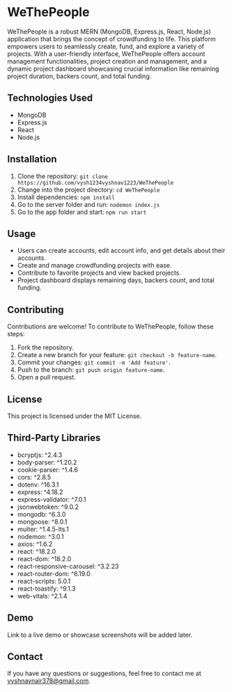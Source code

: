 # WeThePeople

WeThePeople is a robust MERN (MongoDB, Express.js, React, Node.js) application that brings the concept of crowdfunding to life. This platform empowers users to seamlessly create, fund, and explore a variety of projects. With a user-friendly interface, WeThePeople offers account management functionalities, project creation and management, and a dynamic project dashboard showcasing crucial information like remaining project duration, backers count, and total funding.

## Technologies Used

- MongoDB
- Express.js
- React
- Node.js

## Installation

1. Clone the repository: `git clone https://github.com/vysh1234vyshnav1223/WeThePeople`
2. Change into the project directory: `cd WeThePeople`
3. Install dependencies: `npm install`
4. Go to the server folder and run: `nodemon index.js`
5. Go to the app folder and start: `npm run start`

## Usage

- Users can create accounts, edit account info, and get details about their accounts.
- Create and manage crowdfunding projects with ease.
- Contribute to favorite projects and view backed projects.
- Project dashboard displays remaining days, backers count, and total funding.

## Contributing

Contributions are welcome! To contribute to WeThePeople, follow these steps:

1. Fork the repository.
2. Create a new branch for your feature: `git checkout -b feature-name`.
3. Commit your changes: `git commit -m 'Add feature'`.
4. Push to the branch: `git push origin feature-name`.
5. Open a pull request.

## License

This project is licensed under the MIT License.

## Third-Party Libraries

- bcryptjs: ^2.4.3
- body-parser: ^1.20.2
- cookie-parser: ^1.4.6
- cors: ^2.8.5
- dotenv: ^16.3.1
- express: ^4.18.2
- express-validator: ^7.0.1
- jsonwebtoken: ^9.0.2
- mongodb: ^6.3.0
- mongoose: ^8.0.1
- multer: ^1.4.5-lts.1
- nodemon: ^3.0.1
- axios: ^1.6.2
- react: ^18.2.0
- react-dom: ^18.2.0
- react-responsive-carousel: ^3.2.23
- react-router-dom: ^6.19.0
- react-scripts: 5.0.1
- react-toastify: ^9.1.3
- web-vitals: ^2.1.4

## Demo

Link to a live demo or showcase screenshots will be added later.

## Contact

If you have any questions or suggestions, feel free to contact me at vyshnavnair378@gmail.com.

